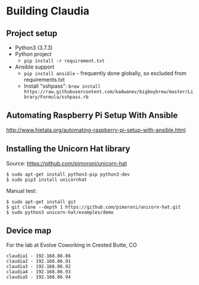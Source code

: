 # Building Claudia


## Project setup

* Python3 (3.7.3)
* Python project
    * `pip install -r requirement.txt`
* Ansible support
    * `pip install ansible` - frequently done globally, so excluded from requirements.txt
    * Install "sshpass": `brew install https://raw.githubusercontent.com/kadwanev/bigboybrew/master/Library/Formula/sshpass.rb`


## Automating Raspberry Pi Setup With Ansible

http://www.hietala.org/automating-raspberry-pi-setup-with-ansible.html

## Installing the Unicorn Hat library

Source: https://github.com/pimoroni/unicorn-hat

```
$ sudo apt-get install python3-pip python3-dev
$ sudo pip3 install unicornhat
```

Manual test:

```
$ sudo apt-get install git
$ git clone --depth 1 https://github.com/pimoroni/unicorn-hat.git
$ sudo python3 unicorn-hat/examples/demo

```


## Device map

For the lab at Evolve Coworking in Crested Butte, CO

```
claudia1 - 192.168.86.86
claudia2 - 192.168.86.91
claudia3 - 192.168.86.92
claudia4 - 192.168.86.93
claudia5 - 192.168.86.94
```

